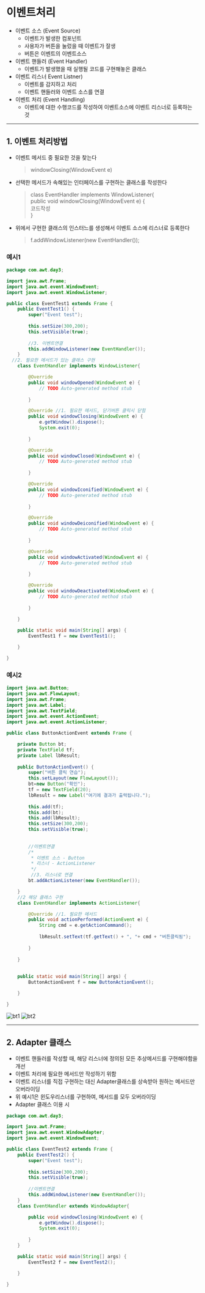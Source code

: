 # 이벤트처리
- 이벤트 소스 (Event Source)
  - 이벤트가 발생한 컴포넌트
  - 사용자가 버튼을 눌렀을 때 이벤트가 잘생
  - 버튼은 이벤트의 이벤트소스
- 이벤트 핸들러 (Event Handler)
  - 이벤트가 발생했을 때 실행될 코드를 구현해놓은 클래스
- 이벤트 리스너 Event Listner)
  - 이벤트를 감지하고 처리
  - 이벤트 핸들러와 이벤트 소스를 연결
- 이벤트 처리 (Event Handling)
  - 이벤트에 대한 수행코드를 작성하여 이벤트소스에 이벤트 리스너로 등록하는 것

***

## 1. 이벤트 처리방법
- 이벤트 메서드 중 필요한 것을 찾는다
  > windowClosing(WindowEvent e)   
- 선택한 메서드가 속해있는 인터페이스를 구현하는 클래스를 작성한다
  > class EventHandler implements WindowListener{   
  > public void windowClosing(WindowEvent e) {   
  > 코드작성   
  > }   
- 위에서 구현한 클래스의 인스터느를 생성해서 이벤트 소스에 리스너로 등록한다
  > f.addWindowListener(new EventHandler());   

### 예시1
```java
package com.awt.day3;

import java.awt.Frame;
import java.awt.event.WindowEvent;
import java.awt.event.WindowListener;

public class EventTest1 extends Frame {
	public EventTest1() {
		super("Event test");
		
		this.setSize(300,200);
		this.setVisible(true);
		
		//3. 이벤트연결
		this.addWindowListener(new EventHandler());
	}
  //2. 필요한 메서드가 있는 클래스 구현
	class EventHandler implements WindowListener{

		@Override
		public void windowOpened(WindowEvent e) {
			// TODO Auto-generated method stub
			
		}

		@Override //1. 필요한 메서드, 닫기버튼 클릭시 닫힘
		public void windowClosing(WindowEvent e) {
			e.getWindow().dispose();
			System.exit(0);
			
		}

		@Override
		public void windowClosed(WindowEvent e) {
			// TODO Auto-generated method stub
			
		}

		@Override
		public void windowIconified(WindowEvent e) {
			// TODO Auto-generated method stub
			
		}

		@Override
		public void windowDeiconified(WindowEvent e) {
			// TODO Auto-generated method stub
			
		}

		@Override
		public void windowActivated(WindowEvent e) {
			// TODO Auto-generated method stub
			
		}

		@Override
		public void windowDeactivated(WindowEvent e) {
			// TODO Auto-generated method stub
			
		}
		
	}

	public static void main(String[] args) {
		EventTest1 f = new EventTest1();

	}

}

```
### 예시2
```java
import java.awt.Button;
import java.awt.FlowLayout;
import java.awt.Frame;
import java.awt.Label;
import java.awt.TextField;
import java.awt.event.ActionEvent;
import java.awt.event.ActionListener;

public class ButtonActionEvent extends Frame {

	private Button bt;
	private TextField tf;
	private Label lbResult;
	
	public ButtonActionEvent() {
		super("버튼 클릭 연습");
		this.setLayout(new FlowLayout());
		bt=new Button("확인");
		tf = new TextField(20);
		lbResult = new Label("여기에 결과가 출력됩니다.");
		
		this.add(tf);
		this.add(bt);
		this.add(lbResult);
		this.setSize(300,200);
		this.setVisible(true);
		
		
		//이벤트연결
		/*
		 * 이벤트 소스 - Button
		 * 리스너 - ActionListener
		 */
		 //3. 리스너로 연결
		bt.addActionListener(new EventHandler());

	}
	//2 해당 클래스 구현
	class EventHandler implements ActionListener{

		@Override //1. 필요한 메서드
		public void actionPerformed(ActionEvent e) {
			String cmd = e.getActionCommand();
			
			lbResult.setText(tf.getText() + ", "+ cmd + "버튼클릭됨");
			
		}
		
	}
	
	
	public static void main(String[] args) {
		ButtonActionEvent f = new ButtonActionEvent();

	}

}

```
![bt1](https://user-images.githubusercontent.com/99188096/161875580-363e6e7f-a9be-4aa5-8fee-4d223aa3ccf5.PNG)
![bt2](https://user-images.githubusercontent.com/99188096/161875584-fbab5649-1306-476d-996d-32d855ed4e6c.PNG)   

***

## 2. Adapter 클래스
- 이벤트 핸들러를 작성할 때, 해당 리스너에 정의된 모든 추상메서드를 구현해야함을 개선
- 이벤트 처리에 필요한 메서드만 작성하기 위함
- 이벤트 리스너를 직접 구현하는 대신 Adapter클래스를 상속받아 원하는 메서드만 오버라이딩
- 위 예시1은 윈도우리스너를 구현하여, 메서드를 모두 오버라이딩
- Adapter 클래스 이용 시   

```java
package com.awt.day3;

import java.awt.Frame;
import java.awt.event.WindowAdapter;
import java.awt.event.WindowEvent;

public class EventTest2 extends Frame {
	public EventTest2() {
		super("Event test");
		
		this.setSize(300,200);
		this.setVisible(true);
		
		//이벤트연결
		this.addWindowListener(new EventHandler());
	}
	class EventHandler extends WindowAdapter{

		public void windowClosing(WindowEvent e) {
			e.getWindow().dispose();
			System.exit(0);
			
		}
	}

	public static void main(String[] args) {
		EventTest2 f = new EventTest2();

	}

}

```
